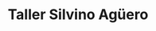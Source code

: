 ---
title: "Taller Silvino Agüero"
url: /benjamin-aceval-costa-guasu/taller-silvino-agueero/
shop: reparación de automóviles
---
